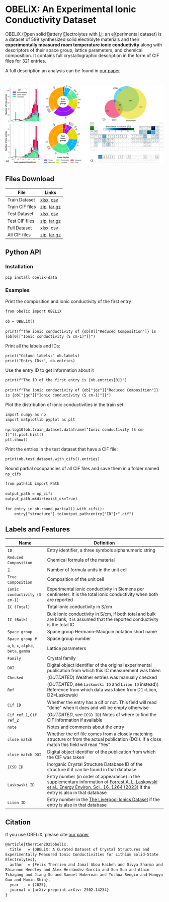 # OBELiX: An Experimental Ionic Conductivity Dataset

OBELiX (<ins>O</ins>pen solid <ins>B</ins>attery <ins>E</ins>lectrolytes with <ins>Li</ins>: an e<ins>X</ins>perimental dataset) is a dataset of 599 synthesized solid electrolyte materials and their **experimentally measured room temperature ionic conductivity** along with descriptors of their space group, lattice parameters, and chemical composition. It contains full crystallographic description in the form of CIF files for 321 entries. 

A full description an analysis can be found in [our paper](https://arxiv.org/abs/2502.14234)

<h1 align="center">
<img src="https://raw.githubusercontent.com/NRC-Mila/OBELiX/main/paper/figures/gathered.svg">

## Files Download
| File               | Links   |
| --------           | ------- |
| Train Dataset       | [xlsx](https://raw.githubusercontent.com/NRC-Mila/OBELiX/main/data/downloads/train.xlsx), [csv](https://raw.githubusercontent.com/NRC-Mila/OBELiX/main/data/downloads/train.csv)|
| Train CIF files      | [zip](https://raw.githubusercontent.com/NRC-Mila/OBELiX/main/data/downloads/train_cifs.zip), [tar.gz](https://raw.githubusercontent.com/NRC-Mila/OBELiX/main/data/downloads/train_cifs.tar.gz)    |
| Test Dataset       | [xlsx](https://raw.githubusercontent.com/NRC-Mila/OBELiX/main/data/downloads/test.xlsx), [csv](https://raw.githubusercontent.com/NRC-Mila/OBELiX/main/data/downloads/test.csv)|
| Test CIF files      | [zip](https://raw.githubusercontent.com/NRC-Mila/OBELiX/main/data/downloads/test_cifs.zip), [tar.gz](https://raw.githubusercontent.com/NRC-Mila/OBELiX/main/data/downloads/test_cifs.tar.gz)    |
| Full Dataset       | [xlsx](https://raw.githubusercontent.com/NRC-Mila/OBELiX/main/data/downloads/all.xlsx), [csv](https://raw.githubusercontent.com/NRC-Mila/OBELiX/main/data/downloads/all.csv)|
| All CIF files      | [zip](https://raw.githubusercontent.com/NRC-Mila/OBELiX/main/data/downloads/all_cifs.zip), [tar.gz](https://raw.githubusercontent.com/NRC-Mila/OBELiX/main/data/downloads/all_cifs.tar.gz)    |

## Python API

### Installation

```
pip install obelix-data
```

### Examples

Print the composition and ionic conductivity of the first entry

```
from obelix import OBELiX

ob = OBELiX()

print(f"The ionic conductivity of {ob[0]["Reduced Composition"]} is {ob[0]["Ionic conductivity (S cm-1)"]}")
```

Print all the labels and IDs:

```
print("Column labels:" ob.labels)
print("Entry IDs:", ob.entries)
```

Use the entry ID to get information about it
```
print(f"The ID of the first entry is {ob.entries[0]}")

print(f"The ionic conductivity of {ob["jqc"]["Reduced Composition"]} is {ob["jqc"]["Ionic conductivity (S cm-1)"]}")

```

Plot the distribution of ionic conductivities in the train set:

```
import numpy as np
import matplotlib pyplot as plt

np.log10(ob.train_dataset.dataframe["Ionic conductivity (S cm-1)"]).plot.hist()
plt.show()
```

Print the entries in the test dataset that have a CIF file:
```
print(ob.test_dataset.with_cifs().entries)
```

Round partial occupancies of all CIF files and save them in a folder named `np_cifs`

```
from pathlib import Path

output_path = np_cifs
output_path.mkdir(exist_ok=True)

for entry in ob.round_partial().with_cifs():
    entry["structure"].to(output_path+entry["ID"]+".cif")

```

## Labels and Features

| Name | Definition |
|------|------------|
| `ID`  | Entry identifier, a three symbols alphanumeric string|
| `Reduced Composition` | Chemical formula of the material |
| `Z` | Number of formula units in the unit cell |
| `True Composition` | Composition of the unit cell |
| `Ionic conductivity (S cm-1)` | Experimental ionic conductivity in Siemens per centimeter. It is the total ionic conductivity when both are reported |
| `IC (Total)` | Total ionic conductivity in S/cm| 
| `IC (Bulk)` | Bulk Ionic conductivity in S/cm, if both total and bulk are blank, it is assumed that the reported conductivity is the total IC|
| `Space group` | Space group Hermann–Mauguin notation short name|
| `Space group #` | Space group number |
| `a`, `b`, `c`, `alpha`, `beta`, `gamma` | Lattice parameters |
| `Family` | Crystal family | 
| `DOI` | Digital object identifier of the original experimental publication from which this IC measurement was taken|
| `Checked` | (*OUTDATED*) Weather entries was manually checked |
| `Ref` | (*OUTDATED*, see `Laskowski ID` and `Liion ID` instead)) Reference from which data was taken from D1=Liion, D2=Laskowski |
| `Cif ID` | Whether the entry has a cif or not. This field will read "done" when it does and will be empty otherwise|
| `Cif ref_1`, `Cif ref_2` | (*OUTDATED*, see `ICSD ID`) Notes of where to find the CIF information if available|
| `note` | Notes and comments about the entry |
| `close match` | Whether the cif file comes from a closely matching structure or from the actual publication (DOI). If a close match this field will read "Yes"
| `close match DOI` | Digital object identifier of the publication from which the CIF was taken|
| `ICSD ID` | Inorganic Crystal Structure Database ID of the structure if it can be found in that database |
| `Laskowski ID` | Entry number (in order of appearance) in the supplementary information of [Forrest A. L. Laskowski et al., Energy Environ. Sci., 16, 1264 (2023)](https://pubs.rsc.org/en/content/articlelanding/2023/ee/d2ee03499a#!) if the entry is also in that database|
| `Liion ID` | Entry number in the [The Liverpool Ionics Dataset](http://pcwww.liv.ac.uk/~msd30/lmds/LiIonDatabase.html) if the entry is also in that database|

## Citation

If you use OBELiX, please cite [our paper](https://arxiv.org/abs/2502.14234)

```
@article{therrien2025obelix,
  title   = {OBELiX: A Curated Dataset of Crystal Structures and Experimentally Measured Ionic Conductivities for Lithium Solid-State Electrolytes},
  author  = {Félix Therrien and Jamal Abou Haibeh and Divya Sharma and Rhiannon Hendley and Alex Hernández-García and Sun Sun and Alain Tchagang and Jiang Su and Samuel Huberman and Yoshua Bengio and Hongyu Guo and Homin Shin},
  year    = {2025},
  journal = {arXiv preprint arXiv: 2502.14234}
}

```


